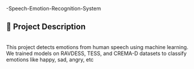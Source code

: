   -Speech-Emotion-Recognition-System
## 📌 Project Description 
<br>
This project detects emotions from human speech using machine learning.  
We trained models on RAVDESS, TESS, and CREMA-D datasets to classify emotions like happy, sad, angry, etc
